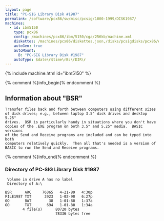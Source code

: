 ```yaml
---
layout: page
title: "PC-SIG Library Disk #1987"
permalink: /software/pcx86/sw/misc/pcsig/1000-1999/DISK1987/
machines:
  - id: ibm5150
    type: pcx86
    config: /machines/pcx86/ibm/5150/cga/256kb/machine.xml
    diskettes: /machines/pcx86/diskettes.json,/disks/pcsigdisks/pcx86/diskettes.json
    autoGen: true
    autoMount:
      B: "PC-SIG Library Disk #1987"
    autoType: $date\r$time\rB:\rDIR\r
---
```


{% include machine.html id="ibm5150" %}

{% comment %}info_begin{% endcomment %}

## Information about "BSR"

    Transfer files back and forth between computers using different sizes
    of disk drives; e.g., between laptop 3.5" disk drives and desktop 5.25"
    drives.  BSR is particularly handy in situations where you don't have
    copies of the .EXE program on both 3.5" and 5.25" media.  BASIC versions
    of the Send and Receive programs are included and can be typed into both
    computers relatively quickly.  Then all that's needed is a version of
    BASIC to run the Send and Receive programs.
{% comment %}info_end{% endcomment %}


### Directory of PC-SIG Library Disk #1987

     Volume in drive A has no label
     Directory of A:\

    BSR      ARC     76065   4-21-89   4:30p
    FILE1987 TXT      3923   1-02-90   6:27p
    GO       BAT        38   1-01-80   1:37a
    GO       TXT       694   1-01-80   1:34a
            4 file(s)      80720 bytes
                           78336 bytes free
